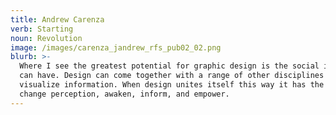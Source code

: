 ```yaml
---
title: Andrew Carenza
verb: Starting
noun: Revolution
image: /images/carenza_jandrew_rfs_pub02_02.png
blurb: >-
  Where I see the greatest potential for graphic design is the social impact it
  can have. Design can come together with a range of other disciplines to
  visualize information. When design unites itself this way it has the power to
  change perception, awaken, inform, and empower.
---
```


